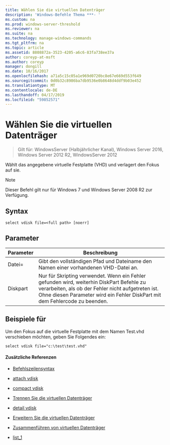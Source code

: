 ```yaml
---
title: Wählen Sie die virtuellen Datenträger
description: 'Windows-Befehle Thema ***- '
ms.custom: na
ms.prod: windows-server-threshold
ms.reviewer: na
ms.suite: na
ms.technology: manage-windows-commands
ms.tgt_pltfrm: na
ms.topic: article
ms.assetid: 8808872a-3523-4205-a6c6-83fa738ee37a
author: coreyp-at-msft
ms.author: coreyp
manager: dongill
ms.date: 10/16/2017
ms.openlocfilehash: a71a5c15c05a1e969d0720bc8e67e669d553f649
ms.sourcegitcommit: 0d0b32c8986ba7db9536e0b8648d4ddf9b03e452
ms.translationtype: MT
ms.contentlocale: de-DE
ms.lasthandoff: 04/17/2019
ms.locfileid: "59852571"
---
```

# <a name="select-vdisk"></a>Wählen Sie die virtuellen Datenträger

>Gilt für: WindowsServer (Halbjährlicher Kanal), Windows Server 2016, Windows Server 2012 R2, WindowsServer 2012

Wählt das angegebene virtuelle Festplatte \(VHD\) und verlagert den Fokus auf sie.  
  
> [!NOTE]  
> Dieser Befehl gilt nur für Windows 7 und Windows Server 2008 R2 zur Verfügung.  
  
## <a name="syntax"></a>Syntax  
  
```  
select vdisk file=<full path> [noerr]  
```  
  
## <a name="parameters"></a>Parameter  
  
|Parameter|Beschreibung|  
|-------|--------|  
|Datei\=<full path>|Gibt den vollständigen Pfad und Dateiname den Namen einer vorhandenen VHD-Datei an.|  
|Diskpart|Nur für Skripting verwendet. Wenn ein Fehler gefunden wird, weiterhin DiskPart Befehle zu verarbeiten, als ob der Fehler nicht aufgetreten ist. Ohne diesen Parameter wird ein Fehler DiskPart mit dem Fehlercode zu beenden.|  
  
## <a name="BKMK_examples"></a>Beispiele für  
Um den Fokus auf die virtuelle Festplatte mit dem Namen Test.vhd verschieben möchten, geben Sie Folgendes ein:  
  
```  
select vdisk file="c:\test\test.vhd"  
```  
  
#### <a name="additional-references"></a>Zusätzliche Referenzen  
  
-   [Befehlszeilensyntax](command-line-syntax-key.md)  
  
-   [attach vdisk](attach-vdisk.md)  
  
-   [compact vdisk](compact-vdisk.md)  
  
  
  
-   [Trennen Sie die virtuellen Datenträger](detach-vdisk.md)  
  
-   [detail vdisk](detail-vdisk.md)  
  
-   [Erweitern Sie die virtuellen Datenträger](expand-vdisk.md)  
  
-   [Zusammenführen von virtuellen Datenträger](merge-vdisk.md)  
  
-   [list_1](list_1.md)  
  


